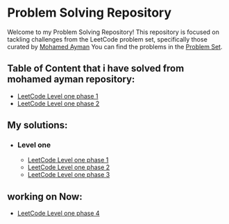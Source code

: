 # Problem Solving Repository

Welcome to my Problem Solving Repository! This repository is focused on tackling challenges from the LeetCode problem set, specifically those curated by [Mohamed Ayman](https://github.com/cs-MohamedAyman)
You can find the problems in the   [Problem Set](https://github.com/cs-MohamedAyman/Problem-Solving-Training/tree/master).

## Table of Content that i have solved from mohamed ayman repository:
- [LeetCode Level one phase 1](https://github.com/cs-MohamedAyman/Problem-Solving-Training/blob/master/level-1/leetcode/array-1.md)
- [LeetCode Level one phase 2](https://github.com/cs-MohamedAyman/Problem-Solving-Training/blob/master/level-1/leetcode/array-2.md)


## My solutions:
- ### Level one
  - [LeetCode Level one phase 1](https://github.com/MostafaOsmanFathi/Java-Problem-Solving/tree/main/src/main/java/git/JavaProblemSolving/LevelOne/Leetcode/Phase1)
  - [LeetCode Level one phase 2](https://github.com/MostafaOsmanFathi/Java-Problem-Solving/tree/main/src/main/java/git/JavaProblemSolving/LevelOne/Leetcode/Phase2)
  - [LeetCode Level one phase 3](https://github.com/MostafaOsmanFathi/Java-Problem-Solving/tree/main/src/main/java/git/JavaProblemSolving/LevelOne/Leetcode/Phase3)

## working on Now:
- [LeetCode Level one phase 4](https://github.com/MostafaOsmanFathi/Java-Problem-Solving/tree/main/src/main/java/git/JavaProblemSolving/LevelOne/Leetcode/Phase4)

